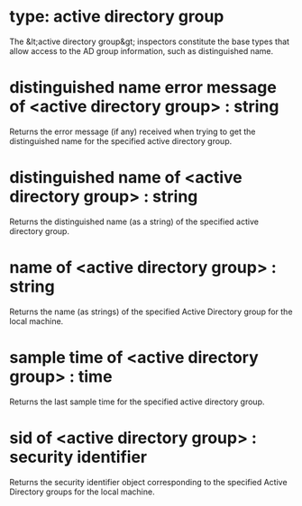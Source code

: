 # type: active directory group

The &amp;lt;active directory group&amp;gt; inspectors constitute the base types that allow access to the AD group information, such as distinguished name.

# distinguished name error message of &lt;active directory group&gt; : string

Returns the error message (if any) received when trying to get the distinguished name for the specified active directory group.

# distinguished name of &lt;active directory group&gt; : string

Returns the distinguished name (as a string) of the specified active directory group.

# name of &lt;active directory group&gt; : string

Returns the name (as strings) of the specified Active Directory group for the local machine.

# sample time of &lt;active directory group&gt; : time

Returns the last sample time for the specified active directory group.

# sid of &lt;active directory group&gt; : security identifier

Returns the security identifier object corresponding to the specified Active Directory groups for the local machine.
